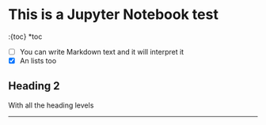 # This is a Jupyter Notebook test

:{toc}
*toc

* [ ] You can write Markdown text and it will interpret it
* [x] An lists too

## Heading 2

With all the heading levels

---
